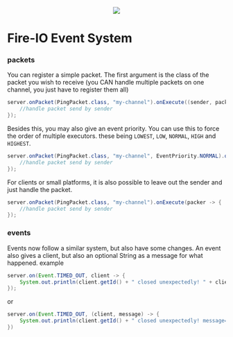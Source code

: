 <p align="center">
  <img src="http://static.craftmend.com/fireio/FIREIO.png" />
</p>

# Fire-IO Event System
### packets
You can register a simple packet. The first argument is the class of the packet you wish to receive (you CAN handle multiple packets on one channel, you just have to register them all)
```java
server.onPacket(PingPacket.class, "my-channel").onExecute((sender, packer) -> {
    //handle packet send by sender
});
```
Besides this, you may also give an event priority.
You can use this to force the order of multiple executors.
these being `LOWEST`, `LOW`, `NORMAL`, `HIGH` and `HIGHEST`.
```java
server.onPacket(PingPacket.class, "my-channel", EventPriority.NORMAL).onExecute((sender, packer) -> {
    //handle packet send by sender
});
```
For clients or small platforms, it is also possible to leave out the sender and just handle the packet.
```java
server.onPacket(PingPacket.class, "my-channel").onExecute(packer -> {
    //handle packet send by sender
});
```

### events
Events now follow a similar system, but also have some changes.
An event also gives a client, but also an optional String as a message for what happened.
example
```java
server.on(Event.TIMED_OUT, client -> {
    System.out.println(client.getId() + " closed unexpectedly! " + client.getConnectionType());
});
```
or
```java
server.on(Event.TIMED_OUT, (client, message) -> {
    System.out.println(client.getId() + " closed unexpectedly! message=" + message);
})
```
